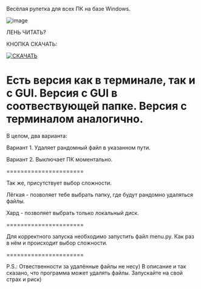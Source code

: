 Весёлая рулетка для всех ПК на базе Windows.


![image](https://github.com/Sornodod/Fun-Roulette/assets/65455639/20810f6e-9ce3-4fd7-86f6-a20bc0ccf085)




ЛЕНЬ ЧИТАТЬ?

КНОПКА СКАЧАТЬ:

[![СКАЧАТЬ](https://img.shields.io/badge/%D0%A1%D0%9A%D0%90%D0%A7%D0%90%D0%A2%D0%AC-Download-blue)](https://github.com/Sornodod/Fun-Roulette/archive/refs/heads/main.zip)

Есть версия как в терминале, так и с GUI.
Версия с GUI в соотвествующей папке.
Версия с терминалом аналогично.
======================

В целом, два варианта:

Вариант 1.
Удаляет рандомный файл в указанном пути.

Вариант 2.
Выключает ПК моментально.

======================

Так же, присутствует выбор сложности.

Лёгкая - позволяет тебе выбрать папку, где будут рандомно удаляться файлы.

Хард - позволяет выбрать только локальный диск.

======================

Для корректного запуска необходимо запустить файл menu.py.
Как раз в нём и происходит выбор сложности.

======================

P.S.: Отвественности за удалённые файлы не несу) В описание и так сказано, что программа может удалять файлы. Запускайте на свой страх и риск)
